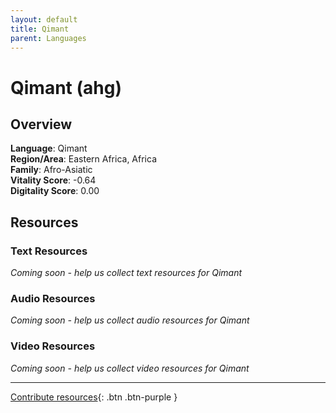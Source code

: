 ```yaml
---
layout: default
title: Qimant
parent: Languages
---
```


# Qimant (ahg)

## Overview

**Language**: Qimant  
**Region/Area**: Eastern Africa, Africa  
**Family**: Afro-Asiatic  
**Vitality Score**: -0.64  
**Digitality Score**: 0.00  

## Resources

### Text Resources
*Coming soon - help us collect text resources for Qimant*

### Audio Resources
*Coming soon - help us collect audio resources for Qimant*

### Video Resources
*Coming soon - help us collect video resources for Qimant*

---

[Contribute resources](https://fairtrain.github.io/){: .btn .btn-purple }
